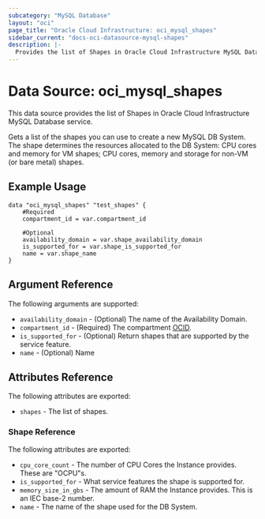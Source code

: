 ```yaml
---
subcategory: "MySQL Database"
layout: "oci"
page_title: "Oracle Cloud Infrastructure: oci_mysql_shapes"
sidebar_current: "docs-oci-datasource-mysql-shapes"
description: |-
  Provides the list of Shapes in Oracle Cloud Infrastructure MySQL Database service
---
```


# Data Source: oci_mysql_shapes
This data source provides the list of Shapes in Oracle Cloud Infrastructure MySQL Database service.

Gets a list of the shapes you can use to create a new MySQL DB System.
The shape determines the resources allocated to the DB System:
CPU cores and memory for VM shapes; CPU cores, memory and
storage for non-VM (or bare metal) shapes.


## Example Usage

```hcl
data "oci_mysql_shapes" "test_shapes" {
	#Required
	compartment_id = var.compartment_id

	#Optional
	availability_domain = var.shape_availability_domain
	is_supported_for = var.shape_is_supported_for
	name = var.shape_name
}
```

## Argument Reference

The following arguments are supported:

* `availability_domain` - (Optional) The name of the Availability Domain.
* `compartment_id` - (Required) The compartment [OCID](https://docs.cloud.oracle.com/iaas/Content/General/Concepts/identifiers.htm).
* `is_supported_for` - (Optional) Return shapes that are supported by the service feature. 
* `name` - (Optional) Name


## Attributes Reference

The following attributes are exported:

* `shapes` - The list of shapes.

### Shape Reference

The following attributes are exported:

* `cpu_core_count` - The number of CPU Cores the Instance provides. These are "OCPU"s.
* `is_supported_for` - What service features the shape is supported for. 
* `memory_size_in_gbs` - The amount of RAM the Instance provides. This is an IEC base-2 number.
* `name` - The name of the shape used for the DB System.

